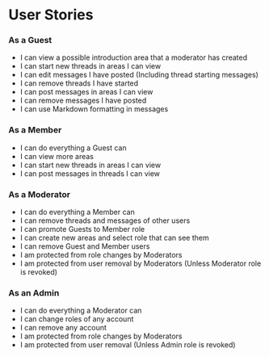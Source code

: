 # User Stories

### As a Guest

- I can view a possible introduction area that a moderator has created
- I can start new threads in areas I can view
- I can edit messages I have posted (Including thread starting messages)
- I can remove threads I have started
- I can post messages in areas I can view
- I can remove messages I have posted
- I can use Markdown formatting in messages

### As a Member

- I can do everything a Guest can
- I can view more areas
- I can start new threads in areas I can view
- I can post messages in threads I can view

### As a Moderator

- I can do everything a Member can
- I can remove threads and messages of other users
- I can promote Guests to Member role
- I can create new areas and select role that can see them
- I can remove Guest and Member users
- I am protected from role changes by Moderators
- I am protected from user removal by Moderators (Unless Moderator role is revoked)

### As an Admin

- I can do everything a Moderator can
- I can change roles of any account
- I can remove any account
- I am protected from role changes by Moderators
- I am protected from user removal (Unless Admin role is revoked)
